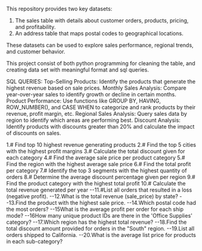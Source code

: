 This repository provides two key datasets:
1. The sales table with details about customer orders, products, pricing, and profitability.
2. An address table that maps postal codes to geographical locations.

These datasets can be used to explore sales performance, regional trends, and customer behavior.

This project consist of both python programming for cleaning the table, and creating data set with meaningful format and sql queries.

SQL QUERIES:
Top-Selling Products: Identify the products that generate the highest revenue based on sale prices.
Monthly Sales Analysis: Compare year-over-year sales to identify growth or decline in certain months.
Product Performance: Use functions like GROUP BY, HAVING, ROW_NUMBER(), and CASE WHEN to categorize and rank products by their revenue, profit margin, etc.
Regional Sales Analysis: Query sales data by region to identify which areas are performing best.
Discount Analysis: Identify products with discounts greater than 20% and calculate the impact of discounts on sales.

1.# Find top 10 highest revenue generating products
2.# Find the top 5 cities with the highest profit margins
3.# Calculate the total discount given for each category
4.# Find the average sale price per product category
5.# Find the region with the highest average sale price
6.# Find the total profit per category
7.# Identify the top 3 segments with the highest quantity of orders
8.# Determine the average discount percentage given per region
9.# Find the product category with the highest total profit
10.# Calculate the total revenue generated per year
--11.#List all orders that resulted in a loss (negative profit).
--12.What is the total revenue (sale_price) by state?
--13.Find the product with the highest sale price.
--14.Which postal code had the most orders?
--15What is the average profit per order for each ship mode?
--16How many unique product IDs are there in the 'Office Supplies' category?
--17.Which region has the highest total revenue?
--18.Find the total discount amount provided for orders in the "South" region.
--19.List all orders shipped to California.
--20.What is the average list price for products in each sub-category?
